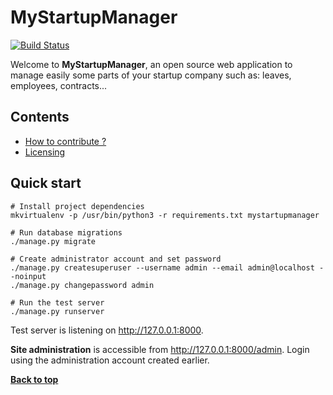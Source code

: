 # MyStartupManager

[![Build Status](https://travis-ci.org/nVentiveUX/mystartupmanager.svg)](https://travis-ci.org/nVentiveUX/mystartupmanager)

Welcome to **MyStartupManager**, an open source web application to manage
easily some parts of your startup company such as: leaves, employees,
contracts...

## Contents

* [How to contribute ?](https://github.com/nVentiveUX/mystartupmanager/wiki/How-to-contribute)
* [Licensing](https://github.com/nVentiveUX/mystartupmanager/blob/master/LICENSE)

## Quick start

```shell
# Install project dependencies
mkvirtualenv -p /usr/bin/python3 -r requirements.txt mystartupmanager

# Run database migrations
./manage.py migrate

# Create administrator account and set password
./manage.py createsuperuser --username admin --email admin@localhost --noinput
./manage.py changepassword admin

# Run the test server
./manage.py runserver
```

Test server is listening on http://127.0.0.1:8000.

**Site administration** is accessible from http://127.0.0.1:8000/admin. Login using
the administration account created earlier.

**[Back to top](#contents)**
